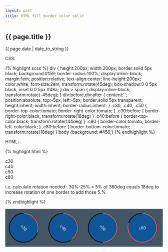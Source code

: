 ```yaml
---
layout: post
title: HTML fill border color solid
---
```


<h2 class="lightBlue">{{ page.title }}</h2>

<p class="description">{{ page.date | date_to_string }}</p>
  

CSS: 

{% highlight scss %}
div {
  height:200px;
  width:200px;
  border:solid 5px black;
  background:#159;
  border-radius:100%;
  display:inline-block;
  margin:1em;
  position:relative;
  text-align:center;
  line-height:200px;
  color:white;
  font-size:2em;
  transform:rotate(45deg);
  box-shadow:0 0 5px black, inset 0 0 5px #48a;
}
div > span {
  display:inline-block;
  transform:rotate(-45deg);
}
div:before,div:after {
  content:'';
  position:absolute;
  top:-5px;
  left:-5px;
  border:solid 5px transparent;
  height:inherit;
    width:inherit;
  border-radius:inherit;
}
.c30, .c40, .c50 {
  border-top-color:tomato;
  border-right-color:tomato;
}
.c30:before {
  border-right-color:black;
  transform:rotate(18deg)
}
.c40:before {
  border-top-color:black;
  transform:rotate(144deg)
}
.c80 {
  border-color:tomato;
  border-left-color:black;
}
.c80:before {
  border-bottom-color:tomato;
  transform:rotate(18deg)
}
body {background: #456;}
{% endhighlight %}

HTML: 

{% highlight html %}
<div class="c30">c30</div>
<div class="c40">c40</div>
<div class="c50">c50</div>
<div class="c80"><span>c80</span></div>
<p>i.e. calculate rotation needed : 30%-25% = 5% of 360deg equals 18deg to increase rotation of one border to add those 5.%</p>
{% endhighlight %}

<img src="/images/fillBorder.png"></img>